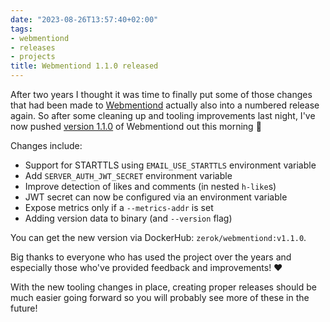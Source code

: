 ```yaml
---
date: "2023-08-26T13:57:40+02:00"
tags:
- webmentiond
- releases
- projects
title: Webmentiond 1.1.0 released
---
```


After two years I thought it was time to finally put some of those changes that had been made to [Webmentiond](https://github.com/zerok/webmentiond) actually also into a numbered release again. So after some cleaning up and tooling improvements last night, I've now pushed [version 1.1.0](https://github.com/zerok/webmentiond/releases/tag/v1.1.0) of Webmentiond out this morning 🥳

Changes include:

- Support for STARTTLS using `EMAIL_USE_STARTTLS` environment variable
- Add `SERVER_AUTH_JWT_SECRET` environment variable
- Improve detection of likes and comments (in nested `h-like`s)
- JWT secret can now be configured via an environment variable
- Expose metrics only if a `--metrics-addr` is set
- Adding version data to binary (and `--version` flag)

You can get the new version via DockerHub: `zerok/webmentiond:v1.1.0`.

Big thanks to everyone who has used the project over the years and especially those who've provided feedback and improvements! ❤️

With the new tooling changes in place, creating proper releases should be much easier going forward so you will probably see more of these in the future!